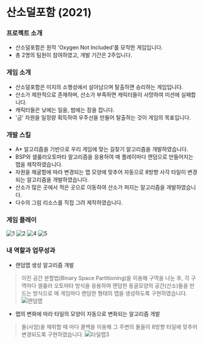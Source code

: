 # 산소덜포함 (2021)

### 프로젝트 소개
- 산소덜포함은 원작 'Oxygen Not Included'를 모작한 게임입니다.
- 총 2명의 팀원이 참여하였고, 개발 기간은 2주입니다.


### 게임 소개
- 산소덜포함은 미지의 소행성에서 살아남으며 탈출하면 승리하는 게임입니다.
- 산소가 제한적으로 존재하며, 산소가 부족하면 캐릭터들이 사망하여 미션에 실패합니다.
- 캐릭터들은 낮에는 일을, 밤에는 잠을 잡니다.
- '금' 자원을 일정량 획득하여 우주선을 만들어 탈출하는 것이 게임의 목표입니다.


### 개발 스킬
- A* 알고리즘을 기반으로 우리 게임에 맞는 길찾기 알고리즘을 개발하였습니다.
- BSP와 셀룰러오토마타 알고리즘을 응용하여 매 플레이마다 랜덤으로 만들어지는 맵을 제작하였습니다.
- 자원을 채굴함에 따라 변경되는 맵 모양에 맞추어 자동으로 8방향 사각 타일이 변경되는 알고리즘을 개발하였습니다.
- 산소가 많은 곳에서 적은 곳으로 이동하여 산소가 퍼지는 알고리즘을 개발하였습니다.
- 다수의 그림 리소스를 직접 그려 제작하였습니다.


### 게임 플레이
![1](https://user-images.githubusercontent.com/70570420/183586761-2220b2eb-760e-4f83-b04a-66ab68b9ede4.PNG)
![2](https://user-images.githubusercontent.com/70570420/183586784-569239cf-a2b8-4b3e-9eb1-b30c885ffb6e.PNG)
![4](https://user-images.githubusercontent.com/70570420/183586800-f3023abf-cba5-42e0-af93-91ac488a0d33.png)
![5](https://user-images.githubusercontent.com/70570420/183586812-0f564d74-f7ce-4fe7-82af-5ecbaa745064.PNG)


### 내 역할과 업무성과
 - 랜덤맵 생성 알고리즘 개발
 > 이진 공간 분할법(Binary Space Partitioning)을 이용해 구역을 나눈 후, 각 구역마다 셀룰러 오토마타 방식을 응용하여 랜덤한 동굴모양의 공간(산소)들을 만드는 방식으로 매 게임마다 랜덤한 형태의 맵을 생성하도록 구현하였습니다.
![랜덤맵](https://user-images.githubusercontent.com/70570420/194479565-72d3ccac-2c69-4a0e-a363-94e6ee0aff1b.png)

- 맵의 변화에 따라 타일의 모양이 자동으로 변화되는 알고리즘 개발
> 돌(사암)을 채취할 때 마다 콜백을 이용해 그 주변의 돌들이 8방향 타일에 맞추어 변경되도록 구현하였습니다.
![타일맵3](https://user-images.githubusercontent.com/70570420/194478827-e82bda2e-1bba-463a-a0d0-abf6b6573b31.png)
